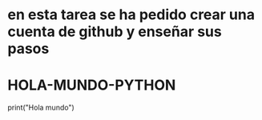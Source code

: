 # en esta tarea se ha pedido crear una cuenta de github y enseñar sus pasos



# HOLA-MUNDO-PYTHON


print("Hola mundo")

